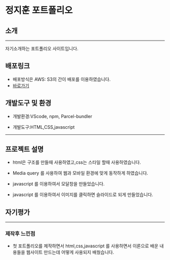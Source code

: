 # 정지훈 포트폴리오

## 소개

---

자기소개하는 포트폴리오 사이트입니다.

## 배포링크

- 배포방식은 AWS: S3의 간이 배포를 이용하였습니다.
- [바로가기](https://jihoon-project-1.s3.ap-northeast-2.amazonaws.com/index.html)

## 개발도구 및 환경

- 개발환경:VScode, npm, Parcel-bundler

- 개발도구:HTML,CSS,javascript

---

## 프로젝트 설명 

- html은 구조를 만들때 사용하였고,css는 스타일 할때 사용하였습니다.

- Media query 를 사용하여 웹과 모바일 환경에 맞게 동작하게 하였습니다.

- javascript 를 이용하여서 모달창을 만들었습니다.

- javascript 를 이용하여서 이미지를 클릭하면 슬라이드로 되게 만들었습니다.

## 자기평가

---

### 제작후 느낀점

- 첫 포트폴리오를 제작하면서 html,css,javascript 를 사용하면서 이론으로 배운 내용들을 웹사이트 만드는데 어떻게 사용되지 배웠습니다.



















